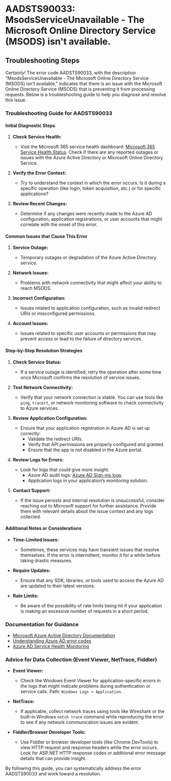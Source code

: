 # AADSTS90033: MsodsServiceUnavailable - The Microsoft Online Directory Service (MSODS) isn't available.


## Troubleshooting Steps
Certainly! The error code AADSTS90033, with the description "MsodsServiceUnavailable - The Microsoft Online Directory Service (MSODS) isn’t available," indicates that there is an issue with the Microsoft Online Directory Service (MSODS) that is preventing it from processing requests. Below is a troubleshooting guide to help you diagnose and resolve this issue.

### Troubleshooting Guide for AADSTS90033

#### Initial Diagnostic Steps

1. **Check Service Health:**
   - Visit the Microsoft 365 service health dashboard: [Microsoft 365 Service Health Status](https://portal.office.com/adminportal/home#/servicehealth). Check if there are any reported outages or issues with the Azure Active Directory or Microsoft Online Directory Service.

2. **Verify the Error Context:**
   - Try to understand the context in which the error occurs. Is it during a specific operation (like login, token acquisition, etc.) or for specific applications? 

3. **Review Recent Changes:**
   - Determine if any changes were recently made to the Azure AD configuration, application registrations, or user accounts that might correlate with the onset of this error.

#### Common Issues that Cause This Error

1. **Service Outage:**
   - Temporary outages or degradation of the Azure Active Directory service.

2. **Network Issues:**
   - Problems with network connectivity that might affect your ability to reach MSODS.

3. **Incorrect Configuration:**
   - Issues related to application configuration, such as invalid redirect URIs or misconfigured permissions.

4. **Account Issues:**
   - Issues related to specific user accounts or permissions that may prevent access or lead to the failure of directory services.

#### Step-by-Step Resolution Strategies

1. **Check Service Status:**
   - If a service outage is identified, retry the operation after some time once Microsoft confirms the resolution of service issues.

2. **Test Network Connectivity:**
   - Verify that your network connection is stable. You can use tools like `ping`, `tracert`, or network monitoring software to check connectivity to Azure services.

3. **Review Application Configuration:**
   - Ensure that your application registration in Azure AD is set up correctly:
     - Validate the redirect URIs.
     - Verify that API permissions are properly configured and granted.
     - Ensure that the app is not disabled in the Azure portal.

4. **Review Logs for Errors:**
   - Look for logs that could give more insight:
     - Azure AD audit logs: [Azure AD Sign-ins logs](https://portal.azure.com/#blade/Microsoft_AAD_RegisteredApps/ApplicationsListBlade).
     - Application logs in your application’s monitoring solution.

5. **Contact Support:**
   - If the issue persists and internal resolution is unsuccessful, consider reaching out to Microsoft support for further assistance. Provide them with relevant details about the issue context and any logs collected.

#### Additional Notes or Considerations

- **Time-Limited Issues:**
  - Sometimes, these services may have transient issues that resolve themselves. If the error is intermittent, monitor it for a while before taking drastic measures.

- **Require Updates:**
  - Ensure that any SDK, libraries, or tools used to access the Azure AD are updated to their latest versions.

- **Rate Limits:**
  - Be aware of the possibility of rate limits being hit if your application is making an excessive number of requests in a short period.

### Documentation for Guidance

- [Microsoft Azure Active Directory Documentation](https://docs.microsoft.com/en-us/azure/active-directory/)
- [Understanding Azure AD error codes](https://docs.microsoft.com/en-us/azure/active-directory/develop/reference-aad-error-codes)
- [Azure AD Service Health Monitoring](https://docs.microsoft.com/en-us/azure/active-directory/reports-monitoring/monitor-health)

### Advice for Data Collection (Event Viewer, NetTrace, Fiddler)

- **Event Viewer:**
  - Check the Windows Event Viewer for application-specific errors in the logs that might indicate problems during authentication or service calls. Path: `Windows Logs > Application`.

- **NetTrace:**
  - If applicable, collect network traces using tools like Wireshark or the built-in Windows `netsh trace` command while reproducing the error to see if any network communication issues are evident.

- **Fiddler/Browser Developer Tools:**
  - Use Fiddler or browser developer tools (like Chrome DevTools) to view HTTP request and response headers while the error occurs. Look for ASP.NET HTTP response codes or additional error message details that can provide insight.

By following this guide, you can systematically address the error AADSTS90033 and work toward a resolution.
